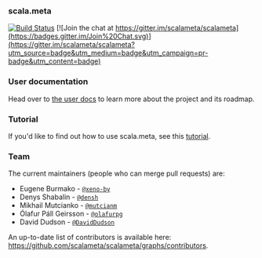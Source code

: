 ### scala.meta
[![Build Status](https://platform-ci.scala-lang.org/api/badges/scalameta/scalameta/status.svg)](https://platform-ci.scala-lang.org/scalameta/scalameta)
[![Join the chat at https://gitter.im/scalameta/scalameta](https://badges.gitter.im/Join%20Chat.svg)](https://gitter.im/scalameta/scalameta?utm_source=badge&utm_medium=badge&utm_campaign=pr-badge&utm_content=badge)

### User documentation
Head over to [the user docs][docs] to learn more about the project and its roadmap.

### Tutorial
If you'd like to find out how to use scala.meta, see this [tutorial](http://scalameta.org/tutorial).

### Team
The current maintainers (people who can merge pull requests) are:

* Eugene Burmako - [`@xeno-by`](https://github.com/xeno-by)
* Denys Shabalin - [`@densh`](https://github.com/densh)
* Mikhail Mutcianko - [`@mutcianm`](https://github.com/mutcianm)
* Ólafur Páll Geirsson - [`@olafurpg`](https://github.com/olafurpg)
* David Dudson - [`@DavidDudson`](https://github.com/DavidDudson)

An up-to-date list of contributors is available here: https://github.com/scalameta/scalameta/graphs/contributors.

[docs]: http://scalameta.org
